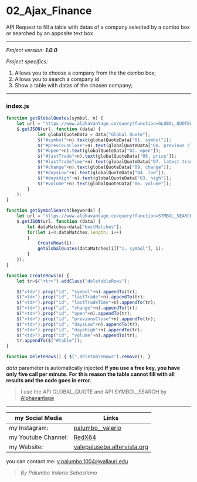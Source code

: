 # 02_Ajax_Finance

API Request to fill a table with datas of a company selected by a combo box
or searched by an apposite text box

--------------------------------
*Project version: __1.0.0__*

*Project specifics:*
1. Allows you to choose a company from the the combo box;
2. Allows you to search a company id
3. Show a table with datas of the chosen company;

--------------------------------

### index.js
```javascript
function getGlobalQuotes(symbol, n) {
    let url = "https://www.alphavantage.co/query?function=GLOBAL_QUOTE&symbol=" + symbol + "&apikey=-Insert here your key-";
    $.getJSON(url, function (data) {
            let globalQuoteData = data["Global Quote"];
            $("#symbol"+n).text(globalQuoteData["01. symbol"]);
            $("#previousClose"+n).text(globalQuoteData["08. previous close"]);
            $("#open"+n).text(globalQuoteData["02. open"]);
            $("#lastTrade"+n).text(globalQuoteData["05. price"]);
            $("#lastTradeTime"+n).text(globalQuoteData["07. latest trading day"]);
            $("#change"+n).text(globalQuoteData["09. change"]);
            $("#daysLow"+n).text(globalQuoteData["04. low"]);
            $("#daysHigh"+n).text(globalQuoteData["03. high"]);
            $("#volume"+n).text(globalQuoteData["06. volume"]);
        }
    );
}

function getSymbolSearch(keywords) {
    let url = "https://www.alphavantage.co/query?function=SYMBOL_SEARCH&keywords=" + keywords + "&apikey=-Insert here your key-";
    $.getJSON(url, function (data) {
        let dataMatches=data["bestMatches"];
        for(let i=0;dataMatches.length; i++)
        {
            CreateRows(i);
            getGlobalQuotes(dataMatches[i]["1. symbol"], i);
        }
    });
}

function CreateRows(n) {
    let tr=$("<tr>").addClass("deletableRows");

    $("<td>").prop("id", "symbol"+n).appendTo(tr);
    $("<td>").prop("id", "lastTrade"+n).appendTo(tr);
    $("<td>").prop("id", "lastTradeTime"+n).appendTo(tr);
    $("<td>").prop("id", "change"+n).appendTo(tr);
    $("<td>").prop("id", "open"+n).appendTo(tr);
    $("<td>").prop("id", "previousClose"+n).appendTo(tr);
    $("<td>").prop("id", "daysLow"+n).appendTo(tr);
    $("<td>").prop("id", "daysHigh"+n).appendTo(tr);
    $("<td>").prop("id", "volume"+n).appendTo(tr);
    tr.appendTo($("#table"));
}

function DeleteRows() { $(".deletableRows").remove(); }
```

*data* parameter is automatically injected
**If you use a free key, you have only five call per minute.**
**For this reason the table cannot fill with all results and the code goes in error.**

>I use the API GLOBAL_QUOTE and API SYMBOL_SEARCH by [Alphavantage](https://www.alphavantage.co/documentation/#latestprice)

--------------------------------

my Social Media | Links
------------- | ------------------------------------------------------------------
my Instagram: | [palumbo__valerio](https://www.instagram.com/palumbo__valerio/)
my Youtube Channel: | [RedX64](https://www.youtube.com/channel/UCWOLxDm6jrNPUvrkjsRmscg?view_as=subscriber)
my Website: | [valepaluseba.altervista.org](https://valepaluseba.altervista.org/)

you can contact me: v.palumbo.1004@vallauri.edu

>*By Palumbo Valerio Sebastiano*